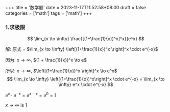 +++
title = '数学题'
date = 2023-11-17T11:52:58+08:00
draft = false
categories = ['math']
tags = ['math']
+++

### 1.求极限
$$
\lim_{x \to \infty} \frac{[(1+\frac{1}{x})^x]^x}{e^x}
$$

解: 原式 = $\lim_{x \to \infty} \left[(1+\frac{1}{x})^x \right]^x \cdot e^{-x}$

因为: $x \to \infty$, $(1 + \frac{1}{x})^x \to e$

所以: $x \to \infty$, $\left[(1+\frac{1}{x})^x \right]^x \to e^x$
$$
\lim_{x \to \infty} \left[(1+\frac{1}{x})^x\right]^x \cdot e^{-x} = \lim_{x \to \infty} e^x \cdot e^{-x}
$$

$e^x \cdot e^{-x} = e^{x-x} = e^0 = 1$

$x \to \infty$ is $1$
